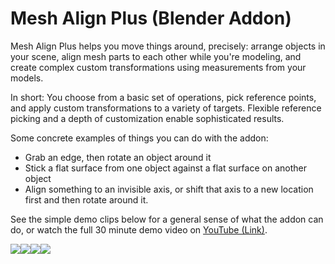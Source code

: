 # Mesh Align Plus (Blender Addon)
Mesh Align Plus helps you move things around, precisely: arrange objects in your scene, align mesh parts to each other while you're modeling, and create complex custom transformations using measurements from your models.

In short: You choose from a basic set of operations, pick reference points, and apply custom transformations to a variety of targets. Flexible reference picking and a depth of customization enable sophisticated results.

Some concrete examples of things you can do with the addon:
* Grab an edge, then rotate an object around it
* Stick a flat surface from one object against a flat surface on another object
* Align something to an invisible axis, or shift that axis to a new location first and then rotate around it.

See the simple demo clips below for a general sense of what the addon can do, or watch the full 30 minute demo video on <a href="https://www.youtube.com/watch?v=ebEkfAQ4OOk">YouTube (Link)</a>.

<div>
<div style="float:left"><img stlye="width:80px" src="http://i.stack.imgur.com/hi2Lw.gif"></div>
<div style="float:left"><img stlye="width:80px" src="http://i.stack.imgur.com/dOOF8.gif"></div>
<div style="float:left"><img stlye="width:80px" src="http://i.stack.imgur.com/IgMGY.gif"></div>
<div style="float:left"><img stlye="width:80px" src="http://i.stack.imgur.com/05uXX.gif"></div>
</div>
